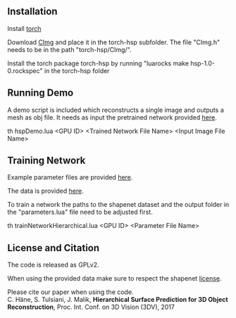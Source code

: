 ## Installation


Install [torch](http://torch.ch/)

Download [CImg](http://cimg.eu/) and place it in the torch-hsp subfolder. The file "CImg.h" needs to be in the path "torch-hsp/CImg/".

Install the torch package torch-hsp by running "luarocks make hsp-1.0-0.rockspec" in the torch-hsp folder



## Running Demo


A demo script is included which reconstructs a single image and outputs a mesh as obj file. It needs as input the pretrained network provided [here](https://drive.google.com/file/d/1it00XjWc7PnKAwVhPEtl2V96g3RPbi2V/view?usp=sharing).


th hspDemo.lua &lt;GPU ID&gt; &lt;Trained Network File Name&gt; &lt;Input Image File Name&gt;


## Training Network


Example parameter files are provided [here](https://drive.google.com/file/d/1it00XjWc7PnKAwVhPEtl2V96g3RPbi2V/view?usp=sharing).

The data is provided [here](https://drive.google.com/file/d/1xtJz5CEEPgYOtWP6Dr6nUWbUXPDMswh0/view?usp=sharing).

To train a network the paths to the shapenet dataset and the output folder in the "parameters.lua" file need to be adjusted first.

th trainNetworkHierarchical.lua &lt;GPU ID&gt; &lt;Parameter File Name&gt;


## License and Citation

The code is released as GPLv2.

When using the provided data make sure to respect the shapenet [license](https://shapenet.org/terms).

Please cite our paper when using the code.<br />
C. Häne, S. Tulsiani, J. Malik, <B>Hierarchical Surface Prediction for 3D Object Reconstruction</B>, Proc. Int. Conf. on 3D Vision (3DV), 2017 
